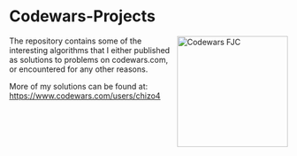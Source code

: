 # Codewars-Projects

[<img align="right" alt="Codewars FJC" width="200px" src="https://www.codewars.com/users/chizo4/badges/large" />][codewars]

The repository contains some of the interesting algorithms that I either published as solutions to problems on codewars.com, or encountered for any other reasons.

More of my solutions can be found at:
https://www.codewars.com/users/chizo4

[codewars]: https://www.codewars.com/users/chizo4
